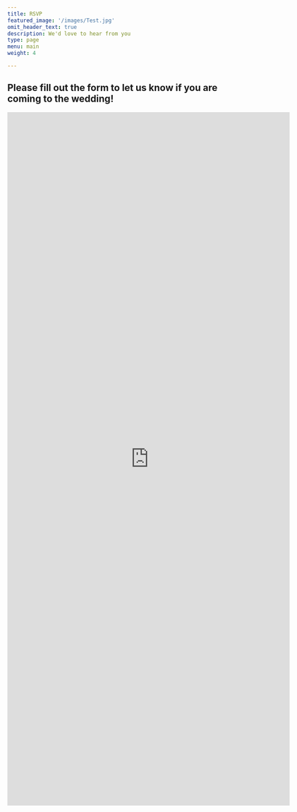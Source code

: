 ```yaml
---
title: RSVP
featured_image: '/images/Test.jpg'
omit_header_text: true
description: We'd love to hear from you
type: page
menu: main
weight: 4

---
```

## Please fill out the form to let us know if you are coming to the wedding!

<iframe src="https://docs.google.com/forms/d/e/1FAIpQLSdc2r2OQx60kHCTXDUiNJQ6mO6zhchv1-25zGzwLK1I14KT3g/viewform?embedded=true" width="640" height="1574" frameborder="0" marginheight="0" marginwidth="0">Wird geladen…</iframe>